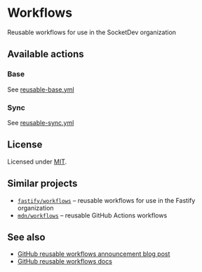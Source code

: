 # Workflows

Reusable workflows for use in the SocketDev organization 

## Available actions

### Base

See [reusable-base.yml](./.github/workflows/reusable-base.yml)

### Sync

See [reusable-sync.yml](./.github/workflows/reusable-sync.yml)

## License

Licensed under [MIT](./LICENSE).

## Similar projects

* [`fastify/workflows`](https://github.com/fastify/workflows) – reusable workflows for use in the Fastify organization 
* [`mdn/workflows`](https://github.com/mdn/workflows) – reusable GitHub Actions workflows 

## See also

* [GitHub reusable workflows announcement blog post](https://github.blog/2021-11-29-github-actions-reusable-workflows-is-generally-available/)
* [GitHub reusable workflows docs](https://docs.github.com/en/actions/learn-github-actions/reusing-workflows)